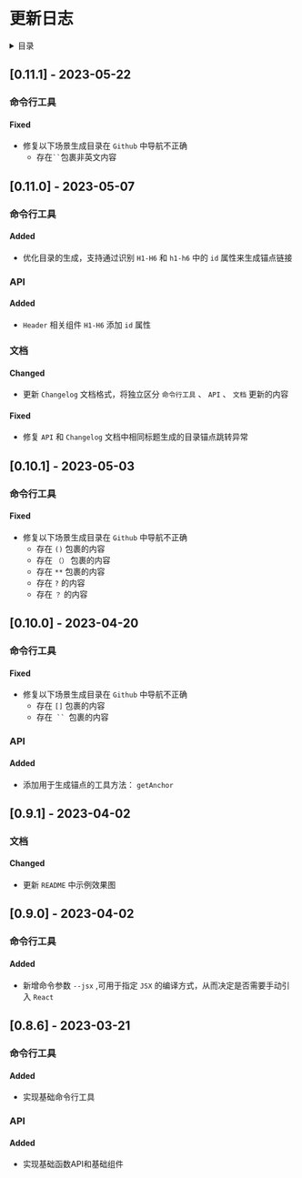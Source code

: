 
# 更新日志

<details >
  <summary>目录</summary>

  &emsp;&emsp;[[0.11.1] - 2023-05-22](#0111---2023-05-22)<br/>
  &emsp;&emsp;&emsp;&emsp;[命令行工具](#0111-命令行工具)<br/>
  &emsp;&emsp;&emsp;&emsp;&emsp;&emsp;[Fixed](#0111-命令行工具-fixed)<br/>
  &emsp;&emsp;[[0.11.0] - 2023-05-07](#0110---2023-05-07)<br/>
  &emsp;&emsp;&emsp;&emsp;[命令行工具](#0110-命令行工具)<br/>
  &emsp;&emsp;&emsp;&emsp;&emsp;&emsp;[Added](#0110-命令行工具-added)<br/>
  &emsp;&emsp;&emsp;&emsp;[API](#0110-api)<br/>
  &emsp;&emsp;&emsp;&emsp;&emsp;&emsp;[Added](#0110-api-added)<br/>
  &emsp;&emsp;&emsp;&emsp;[文档](#0110-文档)<br/>
  &emsp;&emsp;&emsp;&emsp;&emsp;&emsp;[Changed](#0110-文档-changed)<br/>
  &emsp;&emsp;&emsp;&emsp;&emsp;&emsp;[Fixed](#0110-文档-fixed)<br/>
  &emsp;&emsp;[[0.10.1] - 2023-05-03](#0101---2023-05-03)<br/>
  &emsp;&emsp;&emsp;&emsp;[命令行工具](#0101-命令行工具)<br/>
  &emsp;&emsp;&emsp;&emsp;&emsp;&emsp;[Fixed](#0101-命令行工具-fixed)<br/>
  &emsp;&emsp;[[0.10.0] - 2023-04-20](#0100---2023-04-20)<br/>
  &emsp;&emsp;&emsp;&emsp;[命令行工具](#0100-命令行工具)<br/>
  &emsp;&emsp;&emsp;&emsp;&emsp;&emsp;[Fixed](#0100-命令行工具-fixed)<br/>
  &emsp;&emsp;&emsp;&emsp;[API](#0100-api)<br/>
  &emsp;&emsp;&emsp;&emsp;&emsp;&emsp;[Added](#0100-api-added)<br/>
  &emsp;&emsp;[[0.9.1] - 2023-04-02](#091---2023-04-02)<br/>
  &emsp;&emsp;&emsp;&emsp;[文档](#091-文档)<br/>
  &emsp;&emsp;&emsp;&emsp;&emsp;&emsp;[Changed](#091-文档-changed)<br/>
  &emsp;&emsp;[[0.9.0] - 2023-04-02](#090---2023-04-02)<br/>
  &emsp;&emsp;&emsp;&emsp;[命令行工具](#090-命令行工具)<br/>
  &emsp;&emsp;&emsp;&emsp;&emsp;&emsp;[Added](#090-命令行工具-added)<br/>
  &emsp;&emsp;[[0.8.6] - 2023-03-21](#086---2023-03-21)<br/>
  &emsp;&emsp;&emsp;&emsp;[命令行工具](#086-命令行工具)<br/>
  &emsp;&emsp;&emsp;&emsp;&emsp;&emsp;[Added](#086-命令行工具-added)<br/>
  &emsp;&emsp;&emsp;&emsp;[API](#086-api)<br/>
  &emsp;&emsp;&emsp;&emsp;&emsp;&emsp;[Added](#086-api-added)<br/>

</details>

## [0.11.1] - 2023-05-22

<h3 id="0111-命令行工具">命令行工具</h3>

<h4 id="0111-命令行工具-fixed">Fixed</h4>

* 修复以下场景生成目录在 `Github` 中导航不正确
   * 存在<code>``</code>包裹非英文内容


## [0.11.0] - 2023-05-07

<h3 id="0110-命令行工具">命令行工具</h3>

<h4 id="0110-命令行工具-added">Added</h4>

* 优化目录的生成，支持通过识别 `H1-H6` 和 `h1-h6` 中的 `id` 属性来生成锚点链接


<h3 id="0110-api">API</h3>

<h4 id="0110-api-added">Added</h4>

*  `Header` 相关组件 `H1-H6` 添加 `id` 属性


<h3 id="0110-文档">文档</h3>

<h4 id="0110-文档-changed">Changed</h4>

* 更新 `Changelog` 文档格式，将独立区分 `命令行工具` 、 `API` 、 `文档` 更新的内容


<h4 id="0110-文档-fixed">Fixed</h4>

* 修复 `API` 和 `Changelog` 文档中相同标题生成的目录锚点跳转异常


## [0.10.1] - 2023-05-03

<h3 id="0101-命令行工具">命令行工具</h3>

<h4 id="0101-命令行工具-fixed">Fixed</h4>

* 修复以下场景生成目录在 `Github` 中导航不正确
   * 存在 `()` 包裹的内容
   * 存在 `（）` 包裹的内容
   * 存在 `**` 包裹的内容
   * 存在 `?` 的内容
   * 存在 `？` 的内容


## [0.10.0] - 2023-04-20

<h3 id="0100-命令行工具">命令行工具</h3>

<h4 id="0100-命令行工具-fixed">Fixed</h4>

* 修复以下场景生成目录在 `Github` 中导航不正确
   * 存在 `[]` 包裹的内容
   * 存在<code> `` </code>包裹的内容


<h3 id="0100-api">API</h3>

<h4 id="0100-api-added">Added</h4>

* 添加用于生成锚点的工具方法： `getAnchor` 


## [0.9.1] - 2023-04-02

<h3 id="091-文档">文档</h3>

<h4 id="091-文档-changed">Changed</h4>

* 更新 `README` 中示例效果图


## [0.9.0] - 2023-04-02

<h3 id="090-命令行工具">命令行工具</h3>

<h4 id="090-命令行工具-added">Added</h4>

* 新增命令参数 `--jsx` ,可用于指定 `JSX` 的编译方式，从而决定是否需要手动引入 `React` 


## [0.8.6] - 2023-03-21

<h3 id="086-命令行工具">命令行工具</h3>

<h4 id="086-命令行工具-added">Added</h4>

* 实现基础命令行工具


<h3 id="086-api">API</h3>

<h4 id="086-api-added">Added</h4>

* 实现基础函数API和基础组件

